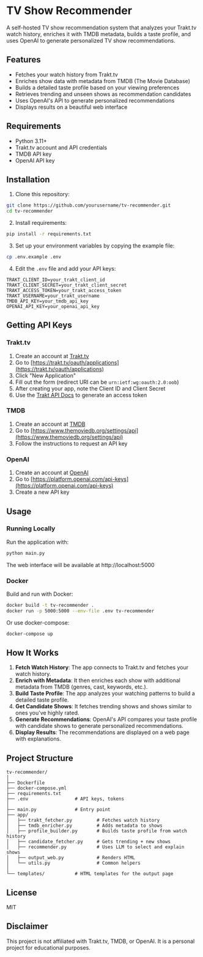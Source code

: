 # TV Show Recommender

A self-hosted TV show recommendation system that analyzes your Trakt.tv watch history, enriches it with TMDB metadata, builds a taste profile, and uses OpenAI to generate personalized TV show recommendations.

## Features

- Fetches your watch history from Trakt.tv
- Enriches show data with metadata from TMDB (The Movie Database)
- Builds a detailed taste profile based on your viewing preferences
- Retrieves trending and unseen shows as recommendation candidates
- Uses OpenAI's API to generate personalized recommendations
- Displays results on a beautiful web interface

## Requirements

- Python 3.11+
- Trakt.tv account and API credentials
- TMDB API key
- OpenAI API key

## Installation

1. Clone this repository:
```bash
git clone https://github.com/yourusername/tv-recommender.git
cd tv-recommender
```

2. Install requirements:
```bash
pip install -r requirements.txt
```

3. Set up your environment variables by copying the example file:
```bash
cp .env.example .env
```

4. Edit the `.env` file and add your API keys:
```
TRAKT_CLIENT_ID=your_trakt_client_id
TRAKT_CLIENT_SECRET=your_trakt_client_secret
TRAKT_ACCESS_TOKEN=your_trakt_access_token
TRAKT_USERNAME=your_trakt_username
TMDB_API_KEY=your_tmdb_api_key
OPENAI_API_KEY=your_openai_api_key
```

## Getting API Keys

### Trakt.tv
1. Create an account at [Trakt.tv](https://trakt.tv)
2. Go to [https://trakt.tv/oauth/applications](https://trakt.tv/oauth/applications)
3. Click "New Application"
4. Fill out the form (redirect URI can be `urn:ietf:wg:oauth:2.0:oob`)
5. After creating your app, note the Client ID and Client Secret
6. Use the [Trakt API Docs](https://trakt.docs.apiary.io/) to generate an access token

### TMDB
1. Create an account at [TMDB](https://www.themoviedb.org)
2. Go to [https://www.themoviedb.org/settings/api](https://www.themoviedb.org/settings/api)
3. Follow the instructions to request an API key

### OpenAI
1. Create an account at [OpenAI](https://platform.openai.com/)
2. Go to [https://platform.openai.com/api-keys](https://platform.openai.com/api-keys)
3. Create a new API key

## Usage

### Running Locally

Run the application with:

```bash
python main.py
```

The web interface will be available at http://localhost:5000

### Docker

Build and run with Docker:

```bash
docker build -t tv-recommender .
docker run -p 5000:5000 --env-file .env tv-recommender
```

Or use docker-compose:

```bash
docker-compose up
```

## How It Works

1. **Fetch Watch History**: The app connects to Trakt.tv and fetches your watch history.
2. **Enrich with Metadata**: It then enriches each show with additional metadata from TMDB (genres, cast, keywords, etc.).
3. **Build Taste Profile**: The app analyzes your watching patterns to build a detailed taste profile.
4. **Get Candidate Shows**: It fetches trending shows and shows similar to ones you've highly rated.
5. **Generate Recommendations**: OpenAI's API compares your taste profile with candidate shows to generate personalized recommendations.
6. **Display Results**: The recommendations are displayed on a web page with explanations.

## Project Structure

```
tv-recommender/
│
├── Dockerfile
├── docker-compose.yml
├── requirements.txt
├── .env                 # API keys, tokens
│
├── main.py              # Entry point
├── app/                 
│   ├── trakt_fetcher.py         # Fetches watch history
│   ├── tmdb_enricher.py         # Adds metadata to shows
│   ├── profile_builder.py       # Builds taste profile from watch history
│   ├── candidate_fetcher.py     # Gets trending + new shows
│   ├── recommender.py           # Uses LLM to select and explain shows
│   ├── output_web.py            # Renders HTML 
│   └── utils.py                 # Common helpers
│
└── templates/           # HTML templates for the output page
```

## License

MIT

## Disclaimer

This project is not affiliated with Trakt.tv, TMDB, or OpenAI. It is a personal project for educational purposes. 